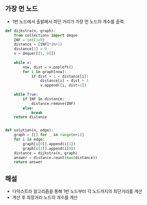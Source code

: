 ## 가장 먼 노드
- 1번 노드에서 출발해서 최단 거리가 가장 먼 노드의 개수를 출력


```python
def dijkstra(n, graph):
    from collections import deque
    INF = int(1e9)
    distance = [INF]*(n+1)
    distance[1] = 0
    v = deque([[1, 0]])
    
    while v:
        now, dist = v.popleft()
        for i in graph[now]:
            if dist + 1 < distance[i]:
                distance[i] = dist + 1
                v.append([i, dist+1])
                
    while True:
        if INF in distance:
            distance.remove(INF)
        else:
            break
    return distance


def solution(n, edge):
    graph = [[] for _ in range(n+1)]
    for i in edge:
        graph[i[0]].append(i[1])
        graph[i[1]].append(i[0])
    distance = dijkstra(n, graph)
    answer = distance.count(max(distance))
    return answer
```
## 해설
- 다익스트라 알고리즘을 통해 1번 노드부터 각 노드까지의 최단거리를 계산
- 계산 후 최장거리 노드의 개수를 계산
